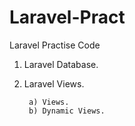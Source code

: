 # Laravel-Pract
Laravel Practise Code

1) Laravel Database.
2) Laravel Views.
    
        a) Views.
        b) Dynamic Views.
